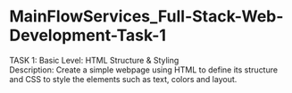 # MainFlowServices_Full-Stack-Web-Development-Task-1
TASK 1: Basic Level: HTML Structure & Styling
<br>
Description: Create a simple webpage using HTML to define its structure and CSS to style the elements such as text, colors and layout.
